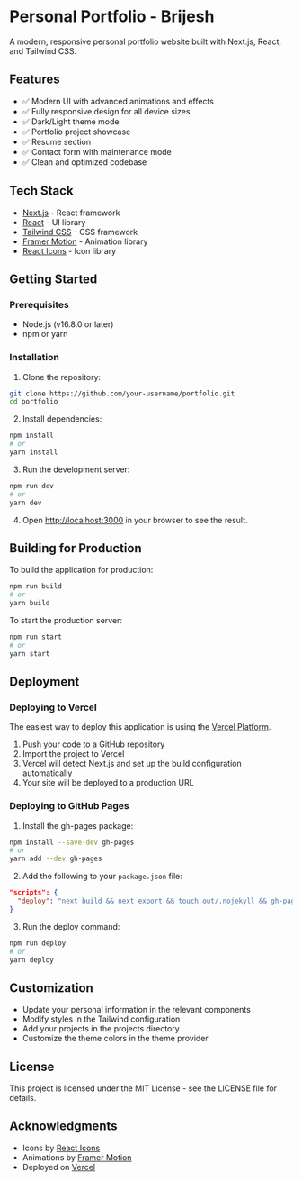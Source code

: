 # Personal Portfolio - Brijesh

A modern, responsive personal portfolio website built with Next.js, React, and Tailwind CSS.

## Features

- ✅ Modern UI with advanced animations and effects
- ✅ Fully responsive design for all device sizes
- ✅ Dark/Light theme mode
- ✅ Portfolio project showcase
- ✅ Resume section
- ✅ Contact form with maintenance mode
- ✅ Clean and optimized codebase

## Tech Stack

- [Next.js](https://nextjs.org/) - React framework
- [React](https://reactjs.org/) - UI library
- [Tailwind CSS](https://tailwindcss.com/) - CSS framework
- [Framer Motion](https://www.framer.com/motion/) - Animation library
- [React Icons](https://react-icons.github.io/react-icons/) - Icon library

## Getting Started

### Prerequisites

- Node.js (v16.8.0 or later)
- npm or yarn

### Installation

1. Clone the repository:

```bash
git clone https://github.com/your-username/portfolio.git
cd portfolio
```

2. Install dependencies:

```bash
npm install
# or
yarn install
```

3. Run the development server:

```bash
npm run dev
# or
yarn dev
```

4. Open [http://localhost:3000](http://localhost:3000) in your browser to see the result.

## Building for Production

To build the application for production:

```bash
npm run build
# or
yarn build
```

To start the production server:

```bash
npm run start
# or
yarn start
```

## Deployment

### Deploying to Vercel

The easiest way to deploy this application is using the [Vercel Platform](https://vercel.com/new?utm_medium=default-template&filter=next.js&utm_source=create-next-app&utm_campaign=create-next-app-readme).

1. Push your code to a GitHub repository
2. Import the project to Vercel
3. Vercel will detect Next.js and set up the build configuration automatically
4. Your site will be deployed to a production URL

### Deploying to GitHub Pages

1. Install the gh-pages package:

```bash
npm install --save-dev gh-pages
# or
yarn add --dev gh-pages
```

2. Add the following to your `package.json` file:

```json
"scripts": {
  "deploy": "next build && next export && touch out/.nojekyll && gh-pages -d out -t true"
}
```

3. Run the deploy command:

```bash
npm run deploy
# or
yarn deploy
```

## Customization

- Update your personal information in the relevant components
- Modify styles in the Tailwind configuration
- Add your projects in the projects directory
- Customize the theme colors in the theme provider

## License

This project is licensed under the MIT License - see the LICENSE file for details.

## Acknowledgments

- Icons by [React Icons](https://react-icons.github.io/react-icons/)
- Animations by [Framer Motion](https://www.framer.com/motion/)
- Deployed on [Vercel](https://vercel.com/) 